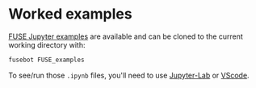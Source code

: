 # Worked examples

[FUSE Jupyter examples](https://github.com/ProjectTorreyPines/FUSE_examples) are available and can be cloned to the current working directory with:

```bash
fusebot FUSE_examples
```

To see/run those `.ipynb` files, you'll need to use [Jupyter-Lab](https://jupyterlab.readthedocs.io/en/stable/getting_started/installation.html) or [VScode](https://code.visualstudio.com/docs/datascience/jupyter-notebooks).
